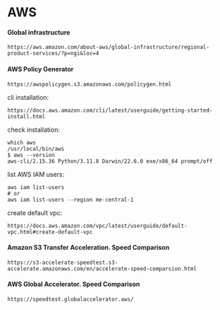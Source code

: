 # AWS
#### Global infrastructure
```
https://aws.amazon.com/about-aws/global-infrastructure/regional-product-services/?p=ngi&loc=4
```
#### AWS Policy Generator
```
https://awspolicygen.s3.amazonaws.com/policygen.html
```
cli installation:
```
https://docs.aws.amazon.com/cli/latest/userguide/getting-started-install.html
```
check installation:
```
which aws
/usr/local/bin/aws 
$ aws --version
aws-cli/2.15.36 Python/3.11.8 Darwin/22.6.0 exe/x86_64 prompt/off
```
list AWS IAM users:
```
aws iam list-users
# or
aws iam list-users --region me-central-1
```
create default vpc:
```
https://docs.aws.amazon.com/vpc/latest/userguide/default-vpc.html#create-default-vpc
```

#### Amazon S3 Transfer Acceleration. Speed Comparison
```
https://s3-accelerate-speedtest.s3-accelerate.amazonaws.com/en/accelerate-speed-comparsion.html
```
#### AWS Global Accelerator. Speed Comparison
```
https://speedtest.globalaccelerator.aws/
```
